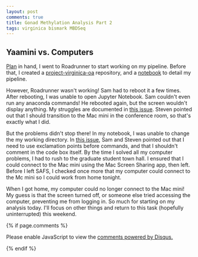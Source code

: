 ```yaml
---
layout: post
comments: true
title: Gonad Methylation Analysis Part 2
tags: virginica bismark MBDSeq
---
```


## Yaamini vs. Computers

[Plan](https://yaaminiv.github.io/Gonad-Methylation-Analysis/) in hand, I went to Roadrunner to start working on my pipeline. Before that, I created a [project-virginica-oa](https://github.com/RobertsLab/project-virginica-oa) repository, and a [notebook](https://github.com/RobertsLab/project-virginica-oa/blob/master/notebooks/2018-04-26-Gonad-Methylation-FastQC.ipynb) to detail my pipeline.

However, Roadrunner wasn't working! Sam had to reboot it a few times. After rebooting, I was unable to open Jupyter Notebook. Sam couldn't even run any anaconda commands! He rebooted again, but the screen wouldn't display anything. My struggles are documented in [this issue](https://github.com/RobertsLab/resources/issues/232). Steven pointed out that I should transition to the Mac mini in the conference room, so that's exactly what I did.

But the problems didn't stop there! In my notebook, I was unable to change the my working directory. In [this issue](https://github.com/RobertsLab/resources/issues/233), Sam and Steven pointed out that I need to use exclamation points before commands, and that I shouldn't comment in the code box itself. By the time I solved all my computer problems, I had to rush to the graduate student town hall. I ensured that I could connect to the Mac mini using the Mac Screen Sharing app, then left. Before I left SAFS, I checked once more that my computer could connect to the Mc mini so I could work from home tonight.

When I got home, my computer could no longer connect to the Mac mini! My guess is that the screen turned off, or someone else tried accessing the computer, preventing me from logging in. So much for starting on my analysis today. I'll focus on other things and return to this task (hopefully uninterrupted) this weekend.

{% if page.comments %}

<div id="disqus_thread"></div>
<script>

/**
*  RECOMMENDED CONFIGURATION VARIABLES: EDIT AND UNCOMMENT THE SECTION BELOW TO INSERT DYNAMIC VALUES FROM YOUR PLATFORM OR CMS.
*  LEARN WHY DEFINING THESE VARIABLES IS IMPORTANT: https://disqus.com/admin/universalcode/#configuration-variables*/
/*
var disqus_config = function () {
this.page.url = PAGE_URL;  // Replace PAGE_URL with your page's canonical URL variable
this.page.identifier = PAGE_IDENTIFIER; // Replace PAGE_IDENTIFIER with your page's unique identifier variable
};
*/
(function() { // DON'T EDIT BELOW THIS LINE
var d = document, s = d.createElement('script');
s.src = 'https://the-responsible-grad-student.disqus.com/embed.js';
s.setAttribute('data-timestamp', +new Date());
(d.head || d.body).appendChild(s);
})();
</script>
<noscript>Please enable JavaScript to view the <a href="https://disqus.com/?ref_noscript">comments powered by Disqus.</a></noscript>

{% endif %}

<script id="dsq-count-scr" src="//the-responsible-grad-student.disqus.com/count.js" async></script>
